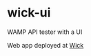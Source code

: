 
# wick-ui
WAMP API tester with a UI

Web app deployed at [Wick](https://app-wick-fguba.ondigitalocean.app/)
